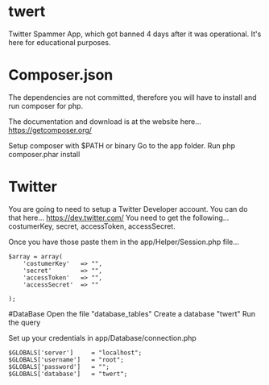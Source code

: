 # twert
Twitter Spammer App, which got banned 4 days after it was operational.  It's here for educational purposes.


# Composer.json
The dependencies are not committed, therefore you will have to install and run composer for php.

The documentation and download is at the website here...  https://getcomposer.org/

Setup composer with $PATH or binary
Go to the app folder.
Run php composer.phar install 

# Twitter
You are going to need to setup a Twitter Developer account.
You can do that here...  https://dev.twitter.com/
You need to get the following... costumerKey, secret, accessToken, accessSecret.

Once you have those paste them in the app/Helper/Session.php file...

	$array = array(			 
		'costumerKey'  	=> "",
		'secret' 		=> "",
		'accessToken'   => "",
		'accessSecret'  => ""

	);

#DataBase
Open the file "database_tables"
Create a database "twert"
Run the query

Set up your credentials in app/Database/connection.php

	$GLOBALS['server'] 	   = "localhost";
	$GLOBALS['username']   = "root";
	$GLOBALS['password']   = "";
	$GLOBALS['database']   = "twert";